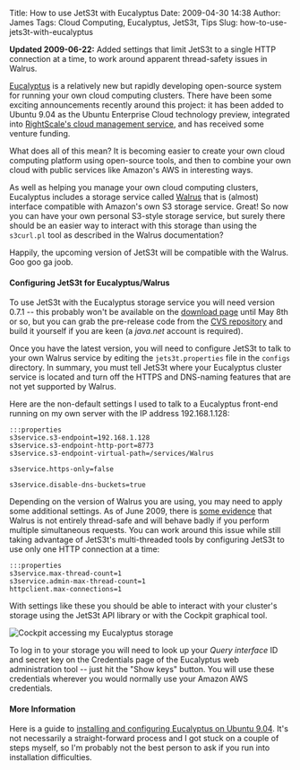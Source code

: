 Title: How to use JetS3t with Eucalyptus
Date: 2009-04-30 14:38
Author: James
Tags: Cloud Computing, Eucalyptus, JetS3t, Tips
Slug: how-to-use-jets3t-with-eucalyptus

**Updated 2009-06-22:** Added settings that limit JetS3t to a single
HTTP connection at a time, to work around apparent thread-safety issues
in Walrus.

[Eucalyptus][] is a relatively new but rapidly developing open-source
system for running your own cloud computing clusters. There have been
some exciting announcements recently around this project: it has been
added to Ubuntu 9.04 as the Ubuntu Enterprise Cloud technology preview,
integrated into [RightScale's cloud management service][], and has
received some venture funding.

What does all of this mean? It is becoming easier to create your own
cloud computing platform using open-source tools, and then to combine
your own cloud with public services like Amazon's AWS in interesting
ways.

As well as helping you manage your own cloud computing clusters,
Eucalyptus includes a storage service called [Walrus][] that is (almost)
interface compatible with Amazon's own S3 storage service. Great! So now
you can have your own personal S3-style storage service, but surely
there should be an easier way to interact with this storage than using
the `s3curl.pl` tool as described in the Walrus documentation?

Happily, the upcoming version of JetS3t will be compatible with the
Walrus. Goo goo ga joob.

#### Configuring JetS3t for Eucalyptus/Walrus

To use JetS3t with the Eucalyptus storage service you will need version
0.7.1 -- this probably won't be available on the [download page][] until
May 8th or so, but you can grab the pre-release code from the
[CVS repository][] and build it yourself if you are keen (a *java.net*
account is required).

Once you have the latest version, you will need to configure JetS3t to
talk to your own Walrus service by editing the `jets3t.properties` file
in the `configs` directory. In summary, you must tell JetS3t where your
Eucalyptus cluster service is located and turn off the HTTPS and
DNS-naming features that are not yet supported by Walrus.

Here are the non-default settings I used to talk to a Eucalyptus
front-end running on my own server with the IP address 192.168.1.128:

    :::properties
    s3service.s3-endpoint=192.168.1.128
    s3service.s3-endpoint-http-port=8773
    s3service.s3-endpoint-virtual-path=/services/Walrus

    s3service.https-only=false

    s3service.disable-dns-buckets=true

Depending on the version of Walrus you are using, you may need to apply
some additional settings. As of June 2009, there is [some evidence][]
that Walrus is not entirely thread-safe and will behave badly if you
perform multiple simultaneous requests. You can work around this issue
while still taking advantage of JetS3t's multi-threaded tools by
configuring JetS3t to use only one HTTP connection at a time:

    :::properties
    s3service.max-thread-count=1
    s3service.admin-max-thread-count=1
    httpclient.max-connections=1

With settings like these you should be able to interact with your
cluster's storage using the JetS3t API library or with the Cockpit
graphical tool.

![Cockpit accessing my Eucalyptus storage][]

To log in to your storage you will need to look up your *Query interface*
ID and secret key on the Credentials page of the Eucalyptus
web administration tool -- just hit the "Show keys" button. You will use
these credentials wherever you would normally use your Amazon AWS
credentials.

#### More Information

Here is a guide to [installing and configuring Eucalyptus on Ubuntu 9.04][].
It's not necessarily a straight-forward process and I got stuck on a couple of
steps myself, so I'm probably not the best person to ask if you run into
installation difficulties.

  [Eucalyptus]: http://www.eucalyptus.com/
  [RightScale's cloud management service]: http://blog.rightscale.com/2009/04/20/rightscale-ubuntu-eucalyptus-cloud-in-a-box/
  [Walrus]: http://open.eucalyptus.com/wiki/EucalyptusStorage_v1.4
  [download page]: http://jets3t.s3.amazonaws.com/downloads.html
  [CVS repository]: https://jets3t.dev.java.net/source/browse/jets3t/
  [some evidence]: http://groups.google.com/group/jets3t-users/browse_thread/thread/8b2c83a8bbba391e?hl=en
  [Cockpit accessing my Eucalyptus storage]: http://jamesmurty.com/static/images/2009/04/cockpit-to-eucalyptus.jpg
  [installing and configuring Eucalyptus on Ubuntu 9.04]: http://doc.ubuntu.com/ubuntu/serverguide/C/eucalyptus.html
